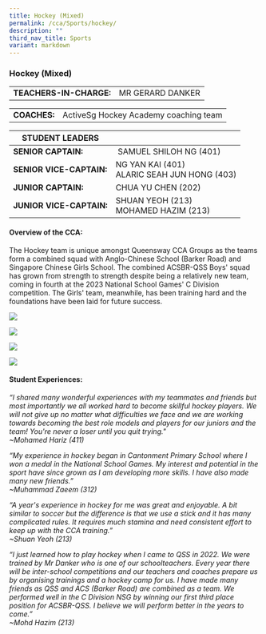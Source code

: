 ```yaml
---
title: Hockey (Mixed)
permalink: /cca/Sports/hockey/
description: ""
third_nav_title: Sports
variant: markdown
---
```

### Hockey (Mixed)

|  	|  	|
|---	|---	|
| **TEACHERS-IN-CHARGE:** 	| MR GERARD DANKER

|  	|  	|
|---	|---	|
| **COACHES:** 	|ActiveSg Hockey Academy coaching team 	|

| STUDENT LEADERS 	|  	|
|---	|---	|
| **SENIOR CAPTAIN:** 	| &nbsp;SAMUEL SHILOH NG (401)	|
| **SENIOR VICE-CAPTAIN:** 	| NG YAN KAI (401)<br>ALARIC SEAH JUN HONG (403)|
| **JUNIOR CAPTAIN:** 	|  CHUA YU CHEN (202)|
| **JUNIOR VICE-CAPTAIN:** 	| SHUAN YEOH (213)<br>MOHAMED HAZIM (213)|

#### Overview of the CCA:

The Hockey team is unique amongst Queensway CCA Groups as the teams form a combined squad with Anglo-Chinese School (Barker Road) and Singapore Chinese Girls School. The combined ACSBR-QSS Boys' squad has grown from strength to strength despite being a relatively new team, coming in fourth at the 2023 National School Games' C Division competition. The Girls' team, meanwhile, has been training hard and the foundations have been laid for future success.

<img src="https://drive.google.com/uc?export=view&amp;id=1sMvx0Zz46BxRIRoH3f3r2kqOQTc5j1Oy"><br>

<img src="https://drive.google.com/uc?export=view&amp;id=1i21GPSxEniDjydJl0nddRaRXi8cVVMQE"><br>

<img src="https://drive.google.com/uc?export=view&amp;id=1eGQE9m16PvmVWR5ZYxvKNuC1w02VlHbK"><br>

<img src="https://drive.google.com/uc?export=view&amp;id=1BYp7UoimQbQJ9U1TDghUGDR1Vf5FSIrx"><br>


#### Student Experiences:


*“I shared many wonderful experiences with my teammates and friends but most importantly we all worked hard to become skillful hockey players. We will not give up no matter what difficulties we face and we are working towards becoming the best role models and players for our juniors and the team! You're never a loser until you quit trying."
<br> ~Mohamed Hariz (411)*
  

*“My experience in hockey began in Cantonment Primary School where I won a medal in the National School Games. My interest and potential in the sport have since grown as I am developing more skills. I have also made many new friends.”
<br>~Muhammad Zaeem (312)*<br>

*“A year's experience in hockey for me was great and enjoyable. A bit similar to soccer but the difference is that we use a stick and it has many complicated rules. It requires much stamina and need consistent effort to keep up with the CCA training.”
<br>~Shuan Yeoh (213)*<br>

*“I just learned how to play hockey when I came to QSS in 2022. We were trained by Mr Danker who is one of our schoolteachers. Every year there will be inter-school competitions and our teachers and coaches prepare us by organising trainings and a hockey camp for us. I have made many friends as QSS and ACS (Barker Road) are combined as a team. We performed well in the C Division NSG by winning our first third place position for ACSBR-QSS. I believe we will perform better in the years to come.”<br>
~Mohd Hazim (213)*